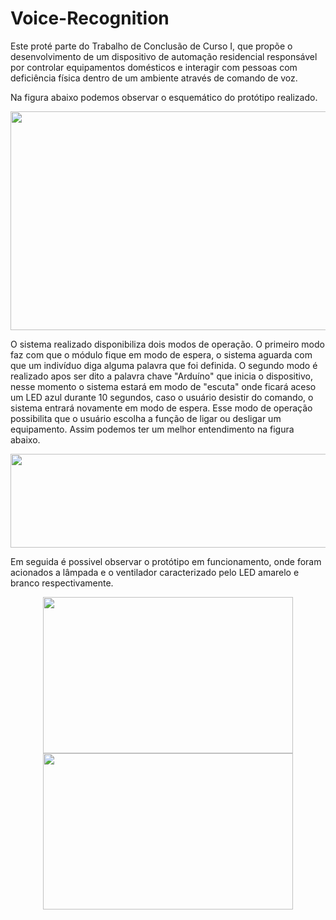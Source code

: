 # Voice-Recognition

Este proté parte do Trabalho de Conclusão de Curso I, que propõe o desenvolvimento de um dispositivo de automação residencial responsável por controlar equipamentos domésticos e interagir com pessoas com deficiência física dentro de um ambiente através de comando de voz.

Na figura abaixo podemos observar o esquemático do protótipo realizado.

<p align="center">
<img src="https://user-images.githubusercontent.com/104764600/192167224-593d079e-52f8-46c5-a864-a57df2a56924.JPG" width="550" height="350">
</p>

O sistema realizado disponibiliza dois modos de operação. O primeiro modo faz com que o módulo fique em modo de espera, o sistema aguarda com que um
indivíduo diga alguma palavra que foi definida. O segundo modo é realizado apos ser dito a palavra chave "Arduíno" que inicia o dispositivo, nesse momento o sistema estará em modo de "escuta" onde ficará aceso um LED azul durante 10 segundos, caso o usuário desistir do comando, o sistema entrará novamente em modo de espera. Esse modo de operação possibilita que o usuário escolha a função de ligar ou desligar um equipamento. Assim podemos ter um melhor entendimento na figura abaixo.

<p align="center">
<img src="https://user-images.githubusercontent.com/104764600/192166906-7e927cc8-2565-454e-8ea9-de7d8b0bec5f.png" width="550" height="150">
</p>

Em seguida é possivel observar o protótipo em funcionamento, onde foram acionados a lâmpada e o ventilador caracterizado pelo LED
amarelo e branco respectivamente.

<p align="center"><img src = "https://user-images.githubusercontent.com/104764600/192167120-bc335077-3857-4d31-9b72-95982f9cf9a0.png" width="400" height="250" /> <img src = "https://user-images.githubusercontent.com/104764600/192167246-9f403898-8f04-4c8c-a84c-648205fa2f0c.jpg" width="400" height="250" /></p>
